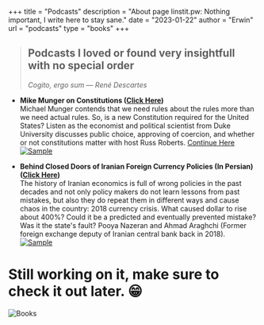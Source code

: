 +++
title = "Podcasts"
description = "About page linstit.pw: Nothing important, I write here to stay sane."
date = "2023-01-22"
author = "Erwin"
url = "podcasts"
type = "books"
+++


<div>
<div class="site-author-image" style='max-width: 99%; border: none;'>

<!-- ![Books](/podcasts/image.png "Books") -->

</div>
</div>

> ## Podcasts I loved or found very insightfull with no special order
> <i>Cogito, ergo sum — René Descartes</i>

- **Mike Munger on Constitutions ([Click Here](/post/michael-munger-on-constitutions/))** <br/>
    Michael Munger contends that we need rules about the rules more than we need actual rules. So, is a new Constitution required for the United States? Listen as the economist and political scientist from Duke University discusses public choice, approving of coercion, and whether or not constitutions matter with host Russ Roberts. [Continue Here](/post/michael-munger-on-constitutions/)
    [![Sample](/post/michael-munger-on-constitutions/mike-cons.jpg)](/post/michael-munger-on-constitutions/)

- **Behind Closed Doors of Iranian Foreign Currency Policies (In Persian) ([Click Here](https://sekkepodcast.ir/ep57/))** <br/>
    The history of Iranian economics is full of wrong policies in the past decades and not only policy makers do not learn lessons from past mistakes, but also they do repeat them in different ways and cause chaos in the country: 2018 currency crisis. What caused dollar to rise about 400%? Could it be a predicted and eventually prevented mistake? Was it the state's fault? Pooya Nazeran and Ahmad Araghchi (Former foreign exchange deputy of Iranian central bank back in 2018).
    [![Sample](/podcasts/ep57.jpg)](https://sekkepodcast.ir/ep57/)

# Still working on it, make sure to check it out later. 😁

![Books](/podcasts/labdrib.gif "Books")